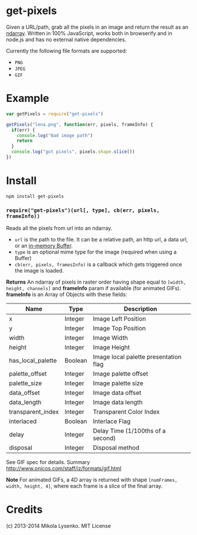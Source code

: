 get-pixels
==========
Given a URL/path, grab all the pixels in an image and return the result as an [ndarray](https://github.com/mikolalysenko/ndarray).  Written in 100% JavaScript, works both in browserify and in node.js and has no external native dependencies.

Currently the following file formats are supported:

* `PNG`
* `JPEG`
* `GIF`

Example
=======

```javascript
var getPixels = require("get-pixels")

getPixels("lena.png", function(err, pixels, frameInfo) {
  if(err) {
    console.log("Bad image path")
    return
  }
  console.log("got pixels", pixels.shape.slice())
})
```

Install
=======

    npm install get-pixels

### `require("get-pixels")(url[, type], cb(err, pixels, frameInfo))`
Reads all the pixels from url into an ndarray.

* `url` is the path to the file.  It can be a relative path, an http url, a data url, or an [in-memory Buffer](http://nodejs.org/api/buffer.html).
* `type` is an optional mime type for the image (required when using a Buffer)
* `cb(err, pixels, framesInfo)` is a callback which gets triggered once the image is loaded.

**Returns** An ndarray of pixels in raster order having shape equal to `[width, height, channels]` and **frameInfo** param if available (for animated GIFs).
**frameInfo** is an Array of Objects with these fields:

Name|Type|Description
----|-----|-----------
x | Integer | Image Left Position
y | Integer | Image Top Position
width | Integer | Image Width
height | Integer | Image Height
has_local_palette | Boolean | Image local palette presentation flag
palette_offset | Integer | Image palette offset
palette_size | Integer | Image palette size
data_offset | Integer | Image data offset
data_length | Integer | Image data length
transparent_index | Integer | Transparent Color Index
interlaced | Boolean | Interlace Flag
delay | Integer | Delay Time (1/100ths of a second)
disposal | Integer | Disposal method

See GIF spec for details. Summary http://www.onicos.com/staff/iz/formats/gif.html

**Note** For animated GIFs, a 4D array is returned with shape `[numFrames, width, height, 4]`, where each frame is a slice of the final array.

Credits
=======
(c) 2013-2014 Mikola Lysenko. MIT License
